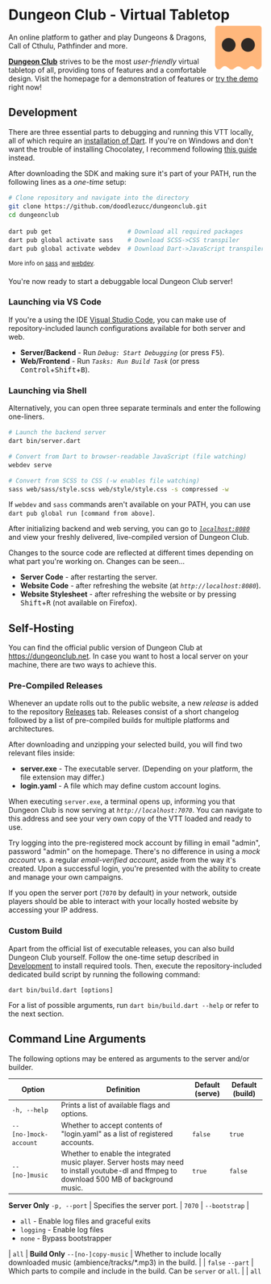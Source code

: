  # Dungeon Club - Virtual Tabletop <img align="right" src="web/images/icon.png" alt="Icon" height=96 />

An online platform to gather and play Dungeons & Dragons, Call of Cthulu, Pathfinder and more.

[**Dungeon Club**](https://dungeonclub.net) strives to be the most *user-friendly* virtual tabletop of all, providing tons of features and a comfortable design.
Visit the homepage for a demonstration of features or [try the demo](https://dungeonclub.net/game/sandbox) right now!

## Development
There are three essential parts to debugging and running this VTT locally, all of which require an [installation of Dart](https://dart.dev/get-dart).
If you're on Windows and don't want the trouble of installing Chocolatey, I recommend following [this guide](https://medium.com/2beengineer/install-the-dart-sdk-on-windows-10-b503cd065ab5) instead.

After downloading the SDK and making sure it's part of your PATH, run the following lines as a *one-time* setup:

```bash
# Clone repository and navigate into the directory
git clone https://github.com/doodlezucc/dungeonclub.git
cd dungeonclub

dart pub get                     # Download all required packages
dart pub global activate sass    # Download SCSS->CSS transpiler
dart pub global activate webdev  # Download Dart->JavaScript transpiler
```
<sup>More info on [sass](https://pub.dev/packages/sass) and [webdev](https://dart.dev/tools/webdev).</sup>

You're now ready to start a debuggable local Dungeon Club server!

### Launching via VS Code
If you're a using the IDE [Visual Studio Code](https://code.visualstudio.com/), you can make use of repository-included launch configurations available for both server and web.
- **Server/Backend** - Run *`Debug: Start Debugging`* (or press <kbd>F5</kbd>).
- **Web/Frontend** - Run *`Tasks: Run Build Task`* (or press <kbd>Control</kbd>+<kbd>Shift</kbd>+<kbd>B</kbd>).

### Launching via Shell
Alternatively, you can open three separate terminals and enter the following one-liners.

```bash
# Launch the backend server
dart bin/server.dart
```
```bash
# Convert from Dart to browser-readable JavaScript (file watching)
webdev serve
```
```bash
# Convert from SCSS to CSS (-w enables file watching) 
sass web/sass/style.scss web/style/style.css -s compressed -w
```

If `webdev` and `sass` commands aren't available on your PATH, you can use `dart pub global run [command from above]`.

After initializing backend and web serving, you can go to [_`localhost:8080`_](http://localhost:8080) and view your freshly delivered, live-compiled version of Dungeon Club.

Changes to the source code are reflected at different times depending on what part you're working on. Changes can be seen...
- **Server Code** - after restarting the server.
- **Website Code** - after refreshing the website (at _`http://localhost:8080`_).
- **Website Stylesheet** - after refreshing the website or by pressing <kbd>Shift</kbd>+<kbd>R</kbd> (not available on Firefox).

## Self-Hosting
You can find the official public version of Dungeon Club at https://dungeonclub.net. In case you want to host a local server on your machine, there are two ways to achieve this.

### Pre-Compiled Releases

Whenever an update rolls out to the public website, a new *release* is added to the repository [Releases](https://github.com/doodlezucc/dungeonclub/releases) tab. Releases consist of a short changelog followed by a list of pre-compiled builds for multiple platforms and architectures.

After downloading and unzipping your selected build, you will find two relevant files inside:
- **server.exe** - The executable server. (Depending on your platform, the file extension may differ.)
- **login.yaml** - A file which may define custom account logins.

When executing `server.exe`, a terminal opens up, informing you that Dungeon Club is now serving at _`http://localhost:7070`_.
You can navigate to this address and see your very own copy of the VTT loaded and ready to use.

Try logging into the pre-registered mock account by filling in email "admin", password "admin" on the homepage.
There's no difference in using a *mock account* vs. a regular *email-verified account*, aside from the way it's created.
Upon a successful login, you're presented with the ability to create and manage your own campaigns.

If you open the server port (`7070` by default) in your network, outside players should be able to interact with your locally hosted website by accessing your IP address.

### Custom Build
Apart from the official list of executable releases, you can also build Dungeon Club yourself.
Follow the one-time setup described in [Development](#development) to install required tools.
Then, execute the repository-included dedicated build script by running the following command:

```
dart bin/build.dart [options]
```

For a list of possible arguments, run `dart bin/build.dart --help` or refer to the next section.

## Command Line Arguments
The following options may be entered as arguments to the server and/or builder.

Option | Definition | Default (serve) | Default (build)
------ | ---------- | --------------- | ---------------
`-h, --help` | Prints a list of available flags and options.
`--[no-]mock-account` | Whether to accept contents of "login.yaml" as a list of registered accounts. | `false` | `true`
`--[no-]music` | Whether to enable the integrated music player. Server hosts may need to install youtube-dl and ffmpeg to download 500 MB of background music. | `true` | `false`
**Server Only**
`-p, --port` | Specifies the server port. | `7070` |
`--bootstrap` | <ul><li>`all` - Enable log files and graceful exits</li><li>`logging` - Enable log files</li><li>`none` - Bypass bootstrapper</li></ul> | `all` |
**Build Only**
`--[no-]copy-music` | Whether to include locally downloaded music (ambience/tracks/*.mp3) in the build. | | `false`
`--part` | Which parts to compile and include in the build. Can be `server` or `all`. | | `all`